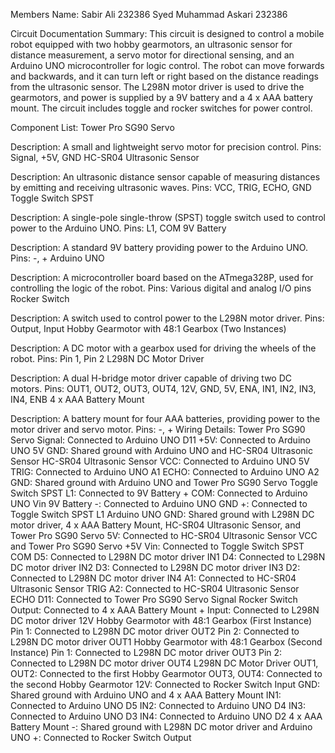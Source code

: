Members Name:
Sabir Ali 232386
Syed Muhammad Askari 232386

Circuit Documentation Summary:
This circuit is designed to control a mobile robot equipped with two hobby gearmotors, an ultrasonic sensor for distance measurement, a servo motor for directional sensing, and an Arduino UNO microcontroller for logic control. The robot can move forwards and backwards, and it can turn left or right based on the distance readings from the ultrasonic sensor. The L298N motor driver is used to drive the gearmotors, and power is supplied by a 9V battery and a 4 x AAA battery mount. The circuit includes toggle and rocker switches for power control.

Component List:
Tower Pro SG90 Servo

Description: A small and lightweight servo motor for precision control.
Pins: Signal, +5V, GND
HC-SR04 Ultrasonic Sensor

Description: An ultrasonic distance sensor capable of measuring distances by emitting and receiving ultrasonic waves.
Pins: VCC, TRIG, ECHO, GND
Toggle Switch SPST

Description: A single-pole single-throw (SPST) toggle switch used to control power to the Arduino UNO.
Pins: L1, COM
9V Battery

Description: A standard 9V battery providing power to the Arduino UNO.
Pins: -, +
Arduino UNO

Description: A microcontroller board based on the ATmega328P, used for controlling the logic of the robot.
Pins: Various digital and analog I/O pins
Rocker Switch

Description: A switch used to control power to the L298N motor driver.
Pins: Output, Input
Hobby Gearmotor with 48:1 Gearbox (Two Instances)

Description: A DC motor with a gearbox used for driving the wheels of the robot.
Pins: Pin 1, Pin 2
L298N DC Motor Driver

Description: A dual H-bridge motor driver capable of driving two DC motors.
Pins: OUT1, OUT2, OUT3, OUT4, 12V, GND, 5V, ENA, IN1, IN2, IN3, IN4, ENB
4 x AAA Battery Mount

Description: A battery mount for four AAA batteries, providing power to the motor driver and servo motor.
Pins: -, +
Wiring Details:
Tower Pro SG90 Servo
Signal: Connected to Arduino UNO D11
+5V: Connected to Arduino UNO 5V
GND: Shared ground with Arduino UNO and HC-SR04 Ultrasonic Sensor
HC-SR04 Ultrasonic Sensor
VCC: Connected to Arduino UNO 5V
TRIG: Connected to Arduino UNO A1
ECHO: Connected to Arduino UNO A2
GND: Shared ground with Arduino UNO and Tower Pro SG90 Servo
Toggle Switch SPST
L1: Connected to 9V Battery +
COM: Connected to Arduino UNO Vin
9V Battery
-: Connected to Arduino UNO GND
+: Connected to Toggle Switch SPST L1
Arduino UNO
GND: Shared ground with L298N DC motor driver, 4 x AAA Battery Mount, HC-SR04 Ultrasonic Sensor, and Tower Pro SG90 Servo
5V: Connected to HC-SR04 Ultrasonic Sensor VCC and Tower Pro SG90 Servo +5V
Vin: Connected to Toggle Switch SPST COM
D5: Connected to L298N DC motor driver IN1
D4: Connected to L298N DC motor driver IN2
D3: Connected to L298N DC motor driver IN3
D2: Connected to L298N DC motor driver IN4
A1: Connected to HC-SR04 Ultrasonic Sensor TRIG
A2: Connected to HC-SR04 Ultrasonic Sensor ECHO
D11: Connected to Tower Pro SG90 Servo Signal
Rocker Switch
Output: Connected to 4 x AAA Battery Mount +
Input: Connected to L298N DC motor driver 12V
Hobby Gearmotor with 48:1 Gearbox (First Instance)
Pin 1: Connected to L298N DC motor driver OUT2
Pin 2: Connected to L298N DC motor driver OUT1
Hobby Gearmotor with 48:1 Gearbox (Second Instance)
Pin 1: Connected to L298N DC motor driver OUT3
Pin 2: Connected to L298N DC motor driver OUT4
L298N DC Motor Driver
OUT1, OUT2: Connected to the first Hobby Gearmotor
OUT3, OUT4: Connected to the second Hobby Gearmotor
12V: Connected to Rocker Switch Input
GND: Shared ground with Arduino UNO and 4 x AAA Battery Mount
IN1: Connected to Arduino UNO D5
IN2: Connected to Arduino UNO D4
IN3: Connected to Arduino UNO D3
IN4: Connected to Arduino UNO D2
4 x AAA Battery Mount
-: Shared ground with L298N DC motor driver and Arduino UNO
+: Connected to Rocker Switch Output
